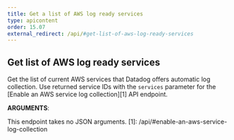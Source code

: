 ```yaml
---
title: Get a list of AWS log ready services
type: apicontent
order: 15.07
external_redirect: /api/#get-list-of-aws-log-ready-services
---
```


## Get list of AWS log ready services

Get the list of current AWS services that Datadog offers automatic log collection.
Use returned service IDs with the `services` parameter for the [Enable an AWS service log collection][1] API endpoint.


**ARGUMENTS**:


This endpoint takes no JSON arguments.
[1]: /api/#enable-an-aws-service-log-collection
